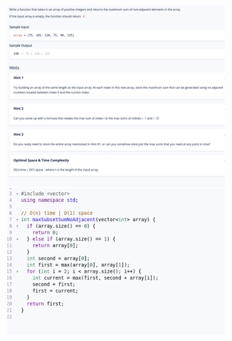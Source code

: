 <img src=https://github.com/MariaSkr/Dynamic-Programming/blob/main/MaxSubsetSumNoAdjacent/MaxSubsetSumNoAdjacent.png
 />
 <img src=https://github.com/MariaSkr/Dynamic-Programming/blob/main/MaxSubsetSumNoAdjacent/MaxSubsetSumNoAdjacent1.png
 />
